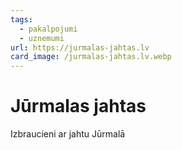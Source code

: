 ```yaml
---
tags:
  - pakalpojumi
  - uznemumi
url: https://jurmalas-jahtas.lv
card_image: /jurmalas-jahtas.lv.webp
---
```


# Jūrmalas jahtas

Izbraucieni ar jahtu Jūrmalā
